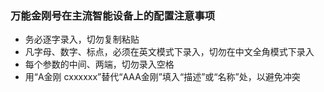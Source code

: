 ### 万能金刚号在主流智能设备上的配置注意事项
  
- 务必逐字录入，切勿复制粘贴
- 凡字母、数字、标点，必须在英文模式下录入，切勿在中文全角模式下录入
- 每个参数的中间、两端，切勿录入空格
- 用“A金刚 cxxxxxx”替代“AAA金刚”填入“描述”或“名称”处，以避免冲突
